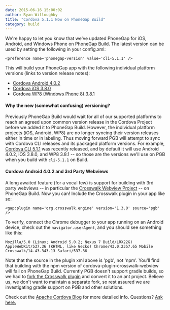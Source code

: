 ```yaml
---
date: 2015-06-16 15:00:02
author: Ryan Willoughby
title: "Cordova 5.1.1 Now on PhoneGap Build"
category: build
---
```


We're happy to let you know that we've updated PhoneGap for iOS, Android, and Windows Phone on PhoneGap Build. The latest version can be used by setting the following in your config.xml:

    <preference name='phonegap-version' value='cli-5.1.1' />

This will build your PhoneGap app with the following individual platform versions (links to version release notes):

 * [Cordova Android 4.0.2](https://github.com/apache/cordova-android/blob/4.0.2/RELEASENOTES.md)
 * [Cordova iOS 3.8.0](https://github.com/apache/cordova-ios/blob/3.8.0/RELEASENOTES.md)
 * [Cordova WP8 (Windows Phone 8) 3.8.1](https://github.com/apache/cordova-wp8/blob/3.8.1/RELEASENOTES.md)

#### Why the new (somewhat confusing) versioning?

 Previously PhoneGap Build would wait for all of our supported platforms to reach an agreed upon common version release in the Cordova Project before we added it to PhoneGap Build. However, the individual platform projects (iOS, Android, WP8) are no longer syncing their version releases either in time or in labeling. Thus moving forward PGB will attempt to sync with Cordova CLI releases and its packaged platform versions. For example, [Cordova CLI 5.1.1](https://github.com/apache/cordova-cli/releases/tag/5.1.1) was recently released, and by default it will use Android 4.0.2, iOS 3.8.0, and WP8 3.8.1 -- so those are the versions we'll use on PGB when you build with `cli-5.1.1` on Build.

#### Cordova Android 4.0.2 and 3rd Party Webviews

A long awaited feature (for a vocal few) is support for building with 3rd party webviews -- in particular the [Crosswalk Webview Project](https://crosswalk-project.org/) -- on PhoneGap Build. Now you can! Include the Crosswalk plugin in your app like so:

    <gap:plugin name='org.crosswalk.engine' version='1.3.0' source='pgb' />

To verify, connect the Chrome debugger to your app running on an Android device, check out the `navigator.userAgent`, and you should see something like this:

    Mozilla/5.0 (Linux; Android 5.0.2; Nexus 7 Build/LRX22G) AppleWebKit/537.36 (KHTML, like Gecko) Chrome/43.0.2357.65 Mobile Crosswalk/14.43.343.13 Safari/537.36

Note that the source in the plugin xml above is 'pgb', not 'npm'. You'll find that building with the npm version of cordova-plugin-crosswalk-webview will fail on PhoneGap Build. Currently PGB doesn't support gradle builds, so we had to [fork the Crosswalk plugin](https://github.com/phonegap-build/cordova-plugin-crosswalk-webview/tree/plugin_with_arm_binary) and convert it to an ant project. Believe us, we don't want to maintain a separate fork, so rest assured we are investigating gradle support on PGB and other solutions.

Check out the [Apache Cordova Blog](https://cordova.apache.org/blog/) for more detailed info. Questions? [Ask here.](https://community.phonegap.com)
